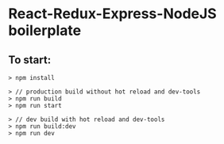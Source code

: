# React-Redux-Express-NodeJS boilerplate

## To start:
    > npm install

    > // production build without hot reload and dev-tools
    > npm run build
    > npm run start

    > // dev build with hot reload and dev-tools
    > npm run build:dev
    > npm run dev

